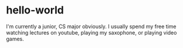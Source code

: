 # hello-world
I'm currently a junior, CS major obviously. I usually spend my free time watching lectures on youtube, playing my saxophone, or playing video games.
